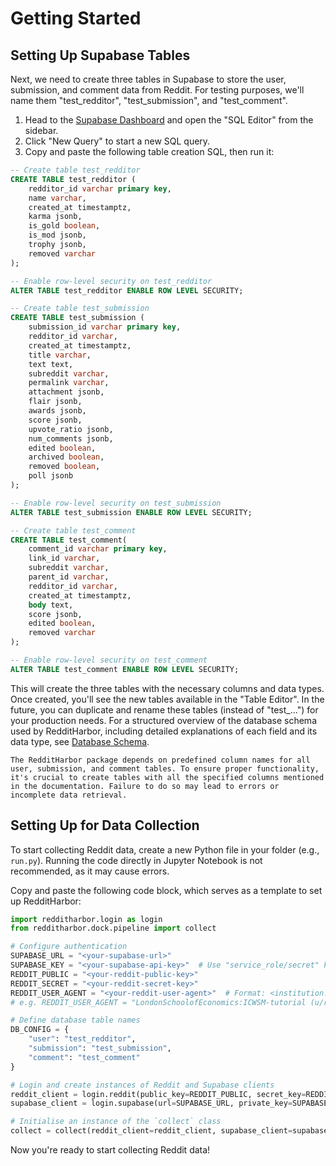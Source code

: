 # Getting Started

## Setting Up Supabase Tables

Next, we need to create three tables in Supabase to store the user, submission, and comment data from Reddit. For testing purposes, we'll name them "test_redditor", "test_submission", and "test_comment".

1. Head to the [Supabase Dashboard](https://app.supabase.com) and open the "SQL Editor" from the sidebar.
2. Click "New Query" to start a new SQL query.
3. Copy and paste the following table creation SQL, then run it:

```sql
-- Create table test_redditor
CREATE TABLE test_redditor (
    redditor_id varchar primary key,
    name varchar,
    created_at timestamptz,
    karma jsonb,
    is_gold boolean,
    is_mod jsonb,
    trophy jsonb,
    removed varchar
);

-- Enable row-level security on test_redditor
ALTER TABLE test_redditor ENABLE ROW LEVEL SECURITY;

-- Create table test_submission
CREATE TABLE test_submission (
    submission_id varchar primary key,
    redditor_id varchar,
    created_at timestamptz,
    title varchar,
    text text,
    subreddit varchar,
    permalink varchar,
    attachment jsonb,
    flair jsonb,
    awards jsonb,
    score jsonb,
    upvote_ratio jsonb,
    num_comments jsonb,
    edited boolean,
    archived boolean,
    removed boolean,
    poll jsonb
); 

-- Enable row-level security on test_submission
ALTER TABLE test_submission ENABLE ROW LEVEL SECURITY;

-- Create table test_comment
CREATE TABLE test_comment(
    comment_id varchar primary key,
    link_id varchar,
    subreddit varchar, 
    parent_id varchar,
    redditor_id varchar,
    created_at timestamptz,
    body text,
    score jsonb,
    edited boolean,
    removed varchar
); 

-- Enable row-level security on test_comment
ALTER TABLE test_comment ENABLE ROW LEVEL SECURITY;
```

This will create the three tables with the necessary columns and data types. Once created, you'll see the new tables available in the "Table Editor". In the future, you can duplicate and rename these tables (instead of "test_...") for your production needs. For a structured overview of the database schema used by RedditHarbor, including detailed explanations of each field and its data type, see [Database Schema](../data_schema/user.md). 

```{warning} 
The RedditHarbor package depends on predefined column names for all user, submission, and comment tables. To ensure proper functionality, it's crucial to create tables with all the specified columns mentioned in the documentation. Failure to do so may lead to errors or incomplete data retrieval.
```

## Setting Up for Data Collection

To start collecting Reddit data, create a new Python file in your folder (e.g., `run.py`). Running the code directly in Jupyter Notebook is not recommended, as it may cause errors.

Copy and paste the following code block, which serves as a template to set up RedditHarbor:

```python
import redditharbor.login as login
from redditharbor.dock.pipeline import collect

# Configure authentication
SUPABASE_URL = "<your-supabase-url>"
SUPABASE_KEY = "<your-supabase-api-key>"  # Use "service_role/secret" key, not "anon/public"
REDDIT_PUBLIC = "<your-reddit-public-key>"
REDDIT_SECRET = "<your-reddit-secret-key>"
REDDIT_USER_AGENT = "<your-reddit-user-agent>"  # Format: <institution:project-name (u/reddit-username)>
# e.g. REDDIT_USER_AGENT = "LondonSchoolofEconomics:ICWSM-tutorial (u/reddit-username)" 

# Define database table names
DB_CONFIG = {
    "user": "test_redditor",
    "submission": "test_submission",
    "comment": "test_comment"
}

# Login and create instances of Reddit and Supabase clients
reddit_client = login.reddit(public_key=REDDIT_PUBLIC, secret_key=REDDIT_SECRET, user_agent=REDDIT_USER_AGENT)
supabase_client = login.supabase(url=SUPABASE_URL, private_key=SUPABASE_KEY)

# Initialise an instance of the `collect` class
collect = collect(reddit_client=reddit_client, supabase_client=supabase_client, db_config=DB_CONFIG)
```

Now you're ready to start collecting Reddit data!